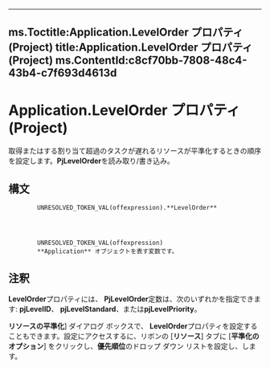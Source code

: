 

---
ms.Toctitle:Application.LevelOrder プロパティ (Project)
title:Application.LevelOrder プロパティ (Project)
ms.ContentId:c8cf70bb-7808-48c4-43b4-c7f693d4613d
---
# Application.LevelOrder プロパティ (Project)




取得またはする割り当て超過のタスクが遅れるリソースが平準化するときの順序を設定します。**PjLevelOrder**を読み取り/書き込み。

## 構文

            UNRESOLVED_TOKEN_VAL(offexpression).**LevelOrder**




            UNRESOLVED_TOKEN_VAL(offexpression)
            **Application** オブジェクトを表す変数です。



## 注釈
**LevelOrder**プロパティには、 **PjLevelOrder**定数は、次のいずれかを指定できます: **pjLevelID**、 **pjLevelStandard**、または**pjLevelPriority**。



**リソースの平準化**] ダイアログ ボックスで、 **LevelOrder**プロパティを設定することもできます。設定にアクセスするに、リボンの [**リソース**] タブに [**平準化のオプション**] をクリックし、**優先順位**のドロップ ダウン リストを設定し、します。




